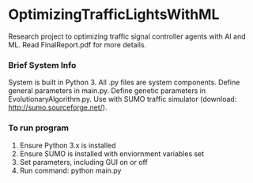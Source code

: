 # OptimizingTrafficLightsWithML
Research project to optimizing traffic signal controller agents with AI and ML. Read FinalReport.pdf for more details.

### Brief System Info
System is built in Python 3. All .py files are system components. Define general parameters in main.py. Define genetic parameters in EvolutionaryAlgorithm.py. Use with SUMO traffic simulator (download: http://sumo.sourceforge.net/). 

### To run program
1. Ensure Python 3.x is installed
2. Ensure SUMO is installed with enviornment variables set
3. Set parameters, including GUI on or off
4. Run command: python main.py 
